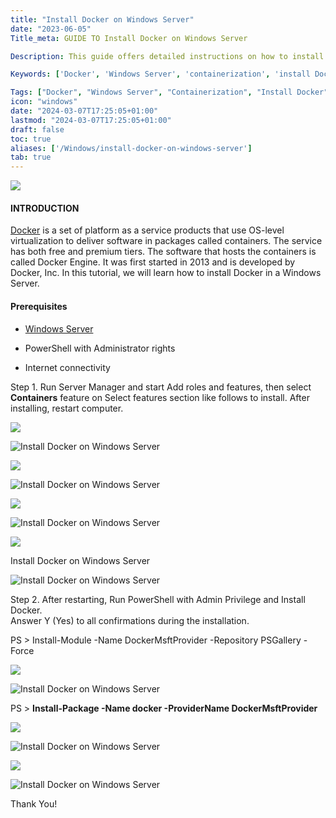 ```yaml
---
title: "Install Docker on Windows Server"
date: "2023-06-05"
Title_meta: GUIDE TO Install Docker on Windows Server

Description: This guide offers detailed instructions on how to install Docker on Windows Server. Learn how to prepare your system, download and install Docker, configure Docker settings, and verify the installation to start leveraging containerization benefits on your Windows Server environment.

Keywords: ['Docker', 'Windows Server', 'containerization', 'install Docker', 'container management', 'server administration']

Tags: ["Docker", "Windows Server", "Containerization", "Install Docker", "Container Management", "Server Administration"]
icon: "windows"
date: "2024-03-07T17:25:05+01:00"
lastmod: "2024-03-07T17:25:05+01:00" 
draft: false
toc: true
aliases: ['/Windows/install-docker-on-windows-server']
tab: true
---
```


![](images/Install-Docker-on-Windows-Server-1024x576.jpg)

#### INTRODUCTION

[Docker](https://www.docker.com/) is a set of platform as a service products that use OS-level virtualization to deliver software in packages called containers. The service has both free and premium tiers. The software that hosts the containers is called Docker Engine. It was first started in 2013 and is developed by Docker, Inc. In this tutorial, we will learn how to install Docker in a Windows Server.

#### Prerequisites

- [Windows Server](https://utho.com/docs/tutorial/how-to-install-active-directory-domain-service-on-windows-server/?preview_id=11159&preview_nonce=171803715d&preview=true)

- PowerShell with Administrator rights

- Internet connectivity

Step 1. Run Server Manager and start Add roles and features, then select **Containers** feature on Select features section like follows to install. After installing, restart computer.

![](images/1-29.png)

![Install Docker on Windows Server](images/2-22.png)

![](images/3-21.png)

![Install Docker on Windows Server](images/4-18.png)

![](images/Screenshot_5-31.png)

![Install Docker on Windows Server](images/Screenshot_6-31.png)

![](images/Screenshot_7-28.png)

Install Docker on Windows Server

![Install Docker on Windows Server](images/Screenshot_8-26.png)

Step 2. After restarting, Run PowerShell with Admin Privilege and Install Docker.  
Answer Y (Yes) to all confirmations during the installation.

PS > Install-Module -Name DockerMsftProvider -Repository PSGallery -Force

![](images/Screenshot_9-22.png)

![Install Docker on Windows Server](images/Screenshot_10-14-1024x306.png)

PS > **Install-Package -Name docker -ProviderName DockerMsftProvider**

![](images/Screenshot_11-15-1024x236.png)

![Install Docker on Windows Server](images/Screenshot_12-16-1024x224.png)

![](images/Screenshot_13-12-1024x316.png)

![Install Docker on Windows Server](images/Screenshot_14-11-1024x325.png)

Thank You!
